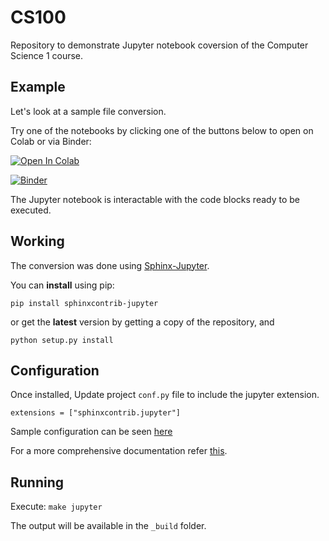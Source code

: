 # CS100
Repository to demonstrate Jupyter notebook coversion of the Computer Science 1 course. 

## Example
Let's look at a sample file conversion. 

Try one of the notebooks by clicking one of the buttons below to open on Colab or via Binder:

[![Open In Colab](https://colab.research.google.com/assets/colab-badge.svg)](https://colab.research.google.com/github/RPI-DATA/csci1100/blob/master/_build/jupyter/lecture_notes/lec02_calculator.ipynb)

[![Binder](https://mybinder.org/badge_logo.svg)](https://mybinder.org/v2/gh/RPI-DATA/csci1100/master?filepath=_build%2Fjupyter%2Flecture_notes%2Flec02_calculator.ipynb)


The Jupyter notebook is interactable with the code blocks ready to be executed. 

## Working
The conversion was done using [Sphinx-Jupyter](https://sphinxcontrib-jupyter.readthedocs.io/en/latest/). 

You can **install** using pip:

   `pip install sphinxcontrib-jupyter`

or get the **latest** version by getting a copy of the repository, and

   `python setup.py install`
   
## Configuration
   
Once installed, Update project ``conf.py`` file to include the jupyter extension.

``extensions = ["sphinxcontrib.jupyter"]``

Sample configuration can be seen [here](https://github.com/QuantEcon/sphinxcontrib-jupyter.minimal/blob/master/conf.py)

For a more comprehensive documentation refer [this](https://sphinxcontrib-jupyter.readthedocs.io/en/latest/).

## Running
Execute:
``make jupyter``

The output will be available in the ``_build`` folder.
